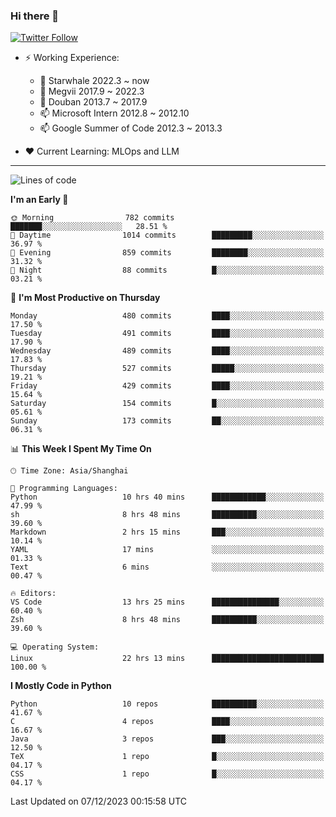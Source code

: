 ### Hi there 👋

[![Twitter Follow](https://img.shields.io/twitter/follow/tianweidut?style=social)](https://twitter.com/tianweidut)

- ⚡ Working Experience:
  - 🔭 Starwhale 2022.3 ~ now
  - 🌱 Megvii 2017.9 ~ 2022.3
  - 🌱 Douban 2013.7 ~ 2017.9
  - 📫 Microsoft Intern 2012.8 ~ 2012.10
  - 📫 Google Summer of Code 2012.3 ~ 2013.3

- ❤️ Current Learning: MLOps and LLM

---
<!--START_SECTION:waka-->
![Lines of code](https://img.shields.io/badge/From%20Hello%20World%20I%27ve%20Written-1.5%20million%20lines%20of%20code-blue)

**I'm an Early 🐤** 

```text
🌞 Morning                782 commits         ███████░░░░░░░░░░░░░░░░░░   28.51 % 
🌆 Daytime                1014 commits        █████████░░░░░░░░░░░░░░░░   36.97 % 
🌃 Evening                859 commits         ████████░░░░░░░░░░░░░░░░░   31.32 % 
🌙 Night                  88 commits          █░░░░░░░░░░░░░░░░░░░░░░░░   03.21 % 
```
📅 **I'm Most Productive on Thursday** 

```text
Monday                   480 commits         ████░░░░░░░░░░░░░░░░░░░░░   17.50 % 
Tuesday                  491 commits         ████░░░░░░░░░░░░░░░░░░░░░   17.90 % 
Wednesday                489 commits         ████░░░░░░░░░░░░░░░░░░░░░   17.83 % 
Thursday                 527 commits         █████░░░░░░░░░░░░░░░░░░░░   19.21 % 
Friday                   429 commits         ████░░░░░░░░░░░░░░░░░░░░░   15.64 % 
Saturday                 154 commits         █░░░░░░░░░░░░░░░░░░░░░░░░   05.61 % 
Sunday                   173 commits         ██░░░░░░░░░░░░░░░░░░░░░░░   06.31 % 
```


📊 **This Week I Spent My Time On** 

```text
🕑︎ Time Zone: Asia/Shanghai

💬 Programming Languages: 
Python                   10 hrs 40 mins      ████████████░░░░░░░░░░░░░   47.99 % 
sh                       8 hrs 48 mins       ██████████░░░░░░░░░░░░░░░   39.60 % 
Markdown                 2 hrs 15 mins       ███░░░░░░░░░░░░░░░░░░░░░░   10.14 % 
YAML                     17 mins             ░░░░░░░░░░░░░░░░░░░░░░░░░   01.33 % 
Text                     6 mins              ░░░░░░░░░░░░░░░░░░░░░░░░░   00.47 % 

🔥 Editors: 
VS Code                  13 hrs 25 mins      ███████████████░░░░░░░░░░   60.40 % 
Zsh                      8 hrs 48 mins       ██████████░░░░░░░░░░░░░░░   39.60 % 

💻 Operating System: 
Linux                    22 hrs 13 mins      █████████████████████████   100.00 % 
```

**I Mostly Code in Python** 

```text
Python                   10 repos            ██████████░░░░░░░░░░░░░░░   41.67 % 
C                        4 repos             ████░░░░░░░░░░░░░░░░░░░░░   16.67 % 
Java                     3 repos             ███░░░░░░░░░░░░░░░░░░░░░░   12.50 % 
TeX                      1 repo              █░░░░░░░░░░░░░░░░░░░░░░░░   04.17 % 
CSS                      1 repo              █░░░░░░░░░░░░░░░░░░░░░░░░   04.17 % 
```




 Last Updated on 07/12/2023 00:15:58 UTC
<!--END_SECTION:waka-->
